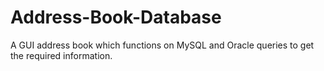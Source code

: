 # Address-Book-Database
A GUI address book which functions on MySQL and Oracle queries to get the required information. 
